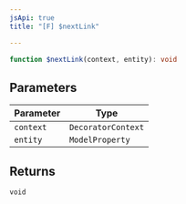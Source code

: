 ```yaml
---
jsApi: true
title: "[F] $nextLink"

---
```

```ts
function $nextLink(context, entity): void
```

## Parameters

| Parameter | Type |
| ------ | ------ |
| `context` | `DecoratorContext` |
| `entity` | `ModelProperty` |

## Returns

`void`
